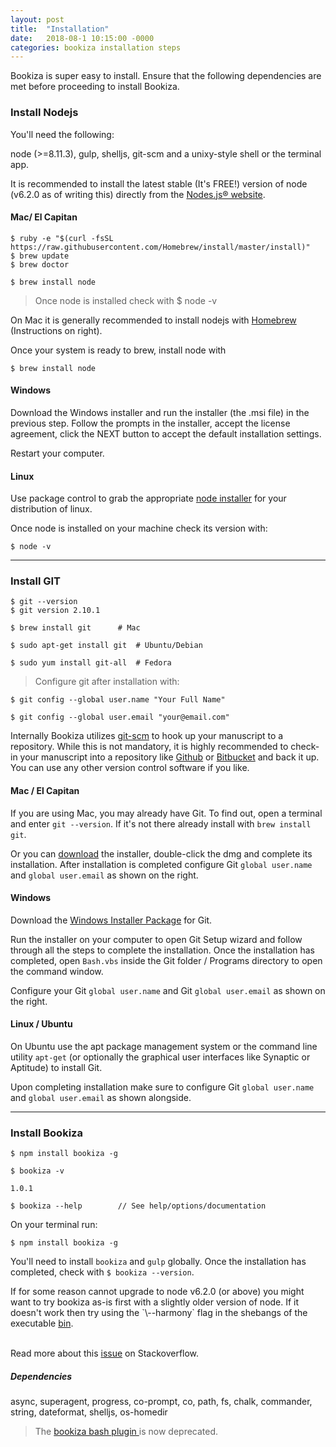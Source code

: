 ```yaml
---
layout: post
title:  "Installation"
date:   2018-08-1 10:15:00 -0000
categories: bookiza installation steps
---
```


Bookiza is super easy to install. Ensure that the following dependencies are met before proceeding to install Bookiza.

### Install Nodejs

You'll need the following:

node (>=8.11.3), gulp, shelljs, git-scm and a unixy-style shell or the terminal app.

It is recommended to install the latest stable (It's FREE!) version of node (v6.2.0 as of writing this) directly from the [Nodes.js® website](https://nodejs.org/en/download/). 


#### Mac/ El Capitan

```
$ ruby -e "$(curl -fsSL https://raw.githubusercontent.com/Homebrew/install/master/install)"
$ brew update
$ brew doctor

$ brew install node 
```
> Once node is installed check with $ node -v

On Mac it is generally recommended to install nodejs with [Homebrew](http://brew.sh/) (Instructions on right). 

Once your system is ready to brew, install node with

`$ brew install node`


#### Windows
Download the Windows installer and run the installer (the .msi file) in the previous step. Follow the prompts in the installer, accept the license agreement, click the NEXT button to accept the default installation settings. 

Restart your computer.

#### Linux
Use package control to grab the appropriate [node installer](https://nodejs.org/en/download/package-manager/) for your distribution of linux.

Once node is installed on your machine check its version with:

`$ node -v`

---


### Install GIT

```
$ git --version
$ git version 2.10.1
```

```
$ brew install git      # Mac

$ sudo apt-get install git  # Ubuntu/Debian 

$ sudo yum install git-all  # Fedora

```

> Configure git after installation with:

```
$ git config --global user.name "Your Full Name"

$ git config --global user.email "your@email.com"

```



Internally Bookiza utilizes [git-scm](https://git-scm.com/book/en/v2/Getting-Started-Installing-Git) to hook up your manuscript to a repository. While this is not mandatory, it is highly recommended to check-in your manuscript into a repository like [Github](https://github.com) or [Bitbucket](https://bitbucket.org) and back it up. You can use any other version control software if you like. 

#### Mac / El Capitan

If you are using Mac, you may already have Git. To find out, open a terminal and enter `git --version`. If it's not there already install with `brew install git`.

Or you can [download](http://git-scm.com/downloads) the installer, double-click the dmg and complete its installation. After installation is completed configure Git `global user.name` and `global user.email` as shown on the right.


#### Windows

Download the [Windows Installer Package](http://git-scm.com/download/win) for Git.

Run the installer on your computer to open Git Setup wizard and follow through all the steps to complete the installation. Once the installation has completed, open `Bash.vbs` inside the Git folder / Programs directory to open the command window.

Configure your Git `global user.name` and Git `global user.email` as shown on the right.

#### Linux / Ubuntu

On Ubuntu use the apt package management system or the command line utility `apt-get` (or optionally the graphical user interfaces like Synaptic or Aptitude) to install Git. 

Upon completing installation make sure to configure Git `global user.name` and `global user.email` as shown alongside.

---


### Install Bookiza

```
$ npm install bookiza -g

$ bookiza -v

1.0.1

$ bookiza --help        // See help/options/documentation

```

On your terminal run:

`$ npm install bookiza -g`

You'll need to install `bookiza` and `gulp` globally. Once the installation has completed, check with `$ bookiza --version`.

<aside class="notice"> 
  <span>
    If for some reason cannot upgrade to node v6.2.0 (or above) you might want to try bookiza as-is first with a slightly older version of node. If it doesn't work then try using the `\--harmony` flag in the shebangs of the executable <a href="https://github.com/bookiza/bookiza/blob/master/bin/bin.js">bin</a>. 
  </span>

  <p> 
    <br/> Read more about this <a href="http://stackoverflow.com/questions/28756759/how-to-start-global-npm-module-with-harmony-flag"> issue</a> on Stackoverflow. </p>
</aside>

##### Dependencies
async, superagent, progress, co-prompt, co, path, fs, chalk, commander, string, dateformat, shelljs, os-homedir

> The <a href="https://github.com/bookiza/bookiza/blob/master/bash/.bookiza">bookiza bash plugin </a> is now deprecated. 

